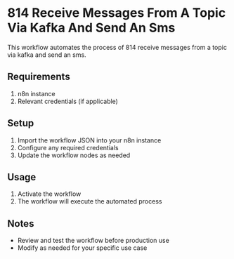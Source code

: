 # 814 Receive Messages From A Topic Via Kafka And Send An Sms

This workflow automates the process of 814 receive messages from a topic via kafka and send an sms.

## Requirements

1. n8n instance
2. Relevant credentials (if applicable)

## Setup

1. Import the workflow JSON into your n8n instance
2. Configure any required credentials
3. Update the workflow nodes as needed

## Usage

1. Activate the workflow
2. The workflow will execute the automated process

## Notes

- Review and test the workflow before production use
- Modify as needed for your specific use case
